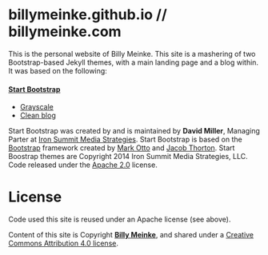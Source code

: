 # billymeinke.github.io // billymeinke.com

This is the personal website of Billy Meinke. This site is a mashering of two Bootstrap-based Jekyll themes, with a main landing page and a blog within. It was based on the following:

#### [Start Bootstrap](http://startbootstrap.com/)
* [Grayscale](http://startbootstrap.com/template-overviews/grayscale/)
* [Clean blog](https://github.com/IronSummitMedia/startbootstrap-clean-blog-jekyll)

Start Bootstrap was created by and is maintained by **David Miller**, Managing Parter at [Iron Summit Media Strategies](http://www.ironsummitmedia.com/). Start Bootstrap is based on the [Bootstrap](http://getbootstrap.com/) framework created by [Mark Otto](https://twitter.com/mdo) and [Jacob Thorton](https://twitter.twitter.com/fat). Start Boostrap themes are Copyright 2014 Iron Summit Media Strategies, LLC. Code released under the [Apache 2.0](https://github.com/IronSummitMedia/startbootstrap-grayscale/blob/gh-pages/LICENSE) license.

# License

Code used this site is reused under an Apache license (see above).

Content of this site is Copyright [**Billy Meinke**](https://billymeinke.com), and shared under a [Creative Commons Attribution 4.0 license](https://creativecommons.org/licenses/by/4.0/).

